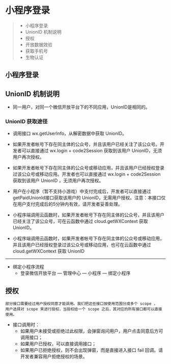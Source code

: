 
# 小程序登录

>- 小程序登录
>- UnionID 机制说明
>- 授权
>- 开放数据效验
>- 获取手机号
>- 生物认证

## 小程序登录

## UnionID 机制说明

- 同一用户，对同一个微信开放平台下的不同应用，UnionID是相同的。

### UnionID 获取途径

- 调用接口 wx.getUserInfo，从解密数据中获取 UnionID。
- 如果开发者帐号下存在同主体的公众号，并且该用户已经关注了该公众号。开发者可以直接通过 wx.login + code2Session 获取到该用户 UnionID，无须用户再次授权。

- 如果开发者帐号下存在同主体的公众号或移动应用，并且该用户已经授权登录过该公众号或移动应用。开发者也可以直接通过 wx.login + code2Session 获取到该用户 UnionID ，无须用户再次授权。

- 用户在小程序（暂不支持小游戏）中支付完成后，开发者可以直接通过getPaidUnionId接口获取该用户的 UnionID，无需用户授权。注意：本接口仅在用户支付完成后的5分钟内有效，请开发者妥善处理。

- 小程序端调用云函数时，如果开发者帐号下存在同主体的公众号，并且该用户已经关注了该公众号，可在云函数中通过 cloud.getWXContext 获取 UnionID。

- 小程序端调用云函数时，如果开发者帐号下存在同主体的公众号或移动应用，并且该用户已经授权登录过该公众号或移动应用，也可在云函数中通过 cloud.getWXContext 获取 UnionID

------
- 绑定小程序流程
	- 登录微信开放平台 — 管理中心 — 小程序 — 绑定小程序

## 授权

	部分接口需要经过用户授权同意才能调用。我们把这些接口按使用范围分成多个 scope ，
	用户选择对 scope 来进行授权，当授权给一个 scope 之后，其对应的所有接口都可以直接使用。
- 接口调用时：
	- 如果用户未接受或拒绝过此权限，会弹窗询问用户，用户点击同意后方可调用接口；
    - 如果用户已授权，可以直接调用接口；
    - 如果用户已拒绝授权，则不会出现弹窗，而是直接进入接口 fail 回调。请开发者兼容用户拒绝授权的场景。

### 